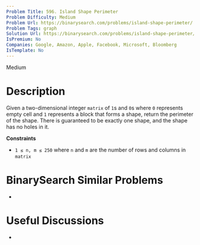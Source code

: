 ```yaml
---
Problem Title: 596. Island Shape Perimeter
Problem Difficulty: Medium
Problem Url: https://binarysearch.com/problems/island-shape-perimeter/
Problem Tags: graph
Solution Url: https://binarysearch.com/problems/island-shape-perimeter/solutions/
IsPremium: No
Companies: Google, Amazon, Apple, Facebook, Microsoft, Bloomberg
IsTemplate: No
---
```


<span style="color: ;">Medium</span>

# Description

Given a two-dimensional integer `matrix` of `1`s and `0`s where `0` represents empty cell and `1` represents a block that forms a shape, return the perimeter of the shape. There is guaranteed to be exactly one shape, and the shape has no holes in it.

**Constraints**
- `1 ≤ n, m ≤ 250` where `n` and `m` are the number of rows and columns in `matrix`

# BinarySearch Similar Problems

- []()

# Useful Discussions

- []()
